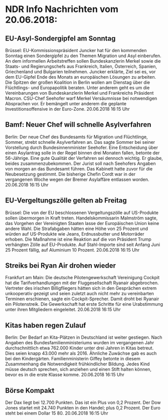 # NDR Info Nachrichten vom 20.06.2018:


## EU-Asyl-Sondergipfel am Sonntag
Brüssel: EU-Kommissionspräsident Juncker hat für den kommenden Sonntag einen Sondergipfel zu den Themen Migration und Asyl einberufen. An dem informellen Arbeitstreffen sollen Bundeskanzlerin Merkel sowie die Staats- und Regierungschefs aus Frankreich, Italien, Österreich, Spanien, Griechenland und Bulgarien teilnehmen. Juncker erklärte, Ziel sei es, vor dem EU-Gipfel Ende des Monats an europäischen Lösungen zu arbeiten. Die Spitzen der großen Koalition in Berlin wollen am Dienstag über die Flüchtlings- und Europapolitik beraten. Unter anderem geht es um die Vereinbarungen von Bundeskanzlerin Merkel und Frankreichs Präsident Macron. CSU-Chef Seehofer warf Merkel Versäumnisse bei notwendigen Absprachen vor. Er bemängelt unter anderem die geplante Investitionsoffensive in der Euro-Zone. 20.06.2018 16:15 Uhr 

## Bamf: Neuer Chef will schnelle  Asylverfahren
Berlin: Der neue Chef des Bundesamts für Migration und Flüchtlinge, Sommer, strebt schnelle Asylverfahren an. Das sagte Sommer bei seiner Vorstellung durch Bundesinnenminister Seehofer. Eine Entscheidung über einen Asylantrag solle in der Regel binnen drei Monaten fallen, betonte der 56-Jährige. Eine gute Qualität der Verfahren sei dennoch wichtig. Er glaube, beides zusammenzubekommen. Der Jurist soll nach Seehofers Angaben von morgen an das Bundesamt führen. Das Kabinett hatte zuvor für die Neubesetzung gestimmt. Die bisherige Chefin Cordt war in der vergangenen Woche wegen der Bremer Asylaffäre entlassen worden. 20.06.2018 16:15 Uhr 

## EU-Vergeltungszölle gelten ab Freitag
Brüssel: Die von der EU beschlossenen Vergeltungszölle auf US-Produkte sollen übermorgen in Kraft treten. Handelskommissarin Malmström sagte, das Vorgehen der Vereinigten Staaten lasse der Europäischen Union keine andere Wahl. Die Strafabgaben hätten eine Höhe von 25 Prozent und würden auf US-Produkte wie Jeans, Erdnussbutter und Motorräder erhoben. Die Maßnahme ist eine Reaktion auf die von Präsident Trump verhängten Zölle auf EU-Produkte. Auf Stahl-Importe sind seit Anfang Juni 25 Prozent fällig, auf Aluminium 10 Prozent. 20.06.2018 16:15 Uhr 

## Streiks bei Ryan Air drohen wieder
Frankfurt am Main: Die deutsche Pilotengewerkschaft Vereinigung Cockpit hat die Tarifverhandlungen mit der Fluggesellschaft Ryanair abgebrochen. Vertreter des irischen Billigfliegers hätten sich in den Gesprächen extrem unkooperativ gezeigt und seien zuletzt auch nicht mehr zu vereinbarten Terminen erschienen, sagte ein Cockpit-Sprecher. Damit droht bei Ryanair ein Pilotenstreik. Die Gewerkschaft hat erste Schritte für eine Urabstimmung unter ihren Mitgliedern eingeleitet. 20.06.2018 16:15 Uhr 

## Kitas haben regen Zulauf
Berlin: Der Bedarf an Kita-Plätzen in Deutschland ist weiter gestiegen. Nach Angaben des Bundesfamilienministeriums wurden im vergangenen Jahr durchschnittlich etwa 762.000 Kinder unter drei Jahren in Kitas betreut. Dies seien knapp 43.000 mehr als 2016. Ähnliche Zuwächse gab es auch bei den Kindergärten. Familienministerin Giffey betonte in diesem Zusammenhang die Notwendigkeit frühkindlicher Bildung. Jedes Kind müsse deutsch sprechen, sich anziehen und einen Stift halten können, bevor es in die erste Klasse komme. 20.06.2018 16:15 Uhr 

## Börse Kompakt
Der Dax liegt bei 12.700 Punkten. Das ist ein Plus von 0,2 Prozent. Der Dow Jones startet mit 24.740 Punkten in den Handel; plus 0,2 Prozent. Der Euro steht bei einem Dollar 15 80. 20.06.2018 16:15 Uhr 
